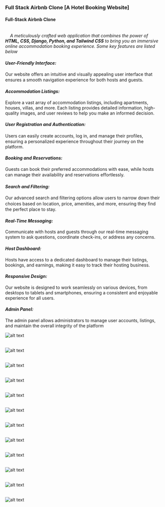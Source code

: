 <h3>Full Stack Airbnb Clone [A Hotel Booking Website]</h3>
<h4>Full-Stack Airbnb Clone</h4><br>
&nbsp;&nbsp;&nbsp;&nbsp;<em>A meticulously crafted web application that combines the power of
<strong>HTML, CSS, Django, Python, and Tailwind CSS</strong> to bring you an immersive online accommodation
booking experience. Some key features are listed below</em>
<h4><em>User-Friendly Interface:</h4></em> Our website oﬀers an intuitive and visually appealing user interface
that ensures a smooth navigation experience for both hosts and guests.
<h4><em>Accommodation Listings:</h4></em> Explore a vast array of accommodation listings, including apartments,
houses, villas, and more. Each listing provides detailed information, high-quality images, and user
reviews to help you make an informed decision.
<h4><em>User Registration and Authentication:</h4></em> Users can easily create accounts, log in, and manage
their proﬁles, ensuring a personalized experience throughout their journey on the platform.
<h4><em>Booking and Reservations:</h4></em> Guests can book their preferred accommodations with ease, while
hosts can manage their availability and reservations eﬀortlessly.
<h4><em>Search and Filtering:</h4></em> Our advanced search and ﬁltering options allow users to narrow down
their choices based on location, price, amenities, and more, ensuring they ﬁnd the perfect place
to stay.
<h4><em>Real-Time Messaging:</h4></em> Communicate with hosts and guests through our real-time messaging
system to ask questions, coordinate check-ins, or address any concerns.
<h4><em>Host Dashboard:</h4></em> Hosts have access to a dedicated dashboard to manage their listings, bookings,
and earnings, making it easy to track their hosting business.
<h4><em>Responsive Design:</h4></em> Our website is designed to work seamlessly on various devices, from
desktops to tablets and smartphones, ensuring a consistent and enjoyable experience for all
users.
<h4><em>Admin Panel:</h4></em> The admin panel allows administrators to manage user accounts, listings, and
maintain the overall integrity of the platform

![alt text](https://github.com/Pravin-Kumar-21/Airbnb_Clone_Latest/blob/master/Live%20Pictures/1.png)
<br>
<br>

![alt text](https://github.com/Pravin-Kumar-21/Airbnb_Clone_Latest/blob/master/Live%20Pictures/2.png)
<br>
<br>

![alt text](https://github.com/Pravin-Kumar-21/Airbnb_Clone_Latest/blob/master/Live%20Pictures/3.png)
<br>
<br>

![alt text](https://github.com/Pravin-Kumar-21/Airbnb_Clone_Latest/blob/master/Live%20Pictures/4.png)
<br>
<br>

![alt text](https://github.com/Pravin-Kumar-21/Airbnb_Clone_Latest/blob/master/Live%20Pictures/5.png)
<br>
<br>

![alt text](https://github.com/Pravin-Kumar-21/Airbnb_Clone_Latest/blob/master/Live%20Pictures/6.png)
<br>
<br>

![alt text](https://github.com/Pravin-Kumar-21/Airbnb_Clone_Latest/blob/master/Live%20Pictures/7.png)
<br>
<br>

![alt text](https://github.com/Pravin-Kumar-21/Airbnb_Clone_Latest/blob/master/Live%20Pictures/8.png)
<br>
<br>

![alt text](https://github.com/Pravin-Kumar-21/Airbnb_Clone_Latest/blob/master/Live%20Pictures/9.png)
<br>
<br>

![alt text](https://github.com/Pravin-Kumar-21/Airbnb_Clone_Latest/blob/master/Live%20Pictures/10.png)
<br>
<br>

![alt text](https://github.com/Pravin-Kumar-21/Airbnb_Clone_Latest/blob/master/Live%20Pictures/11.png)
<br>
<br>

![alt text](https://github.com/Pravin-Kumar-21/Airbnb_Clone_Latest/blob/master/Live%20Pictures/12.png)
<br>
<br>
